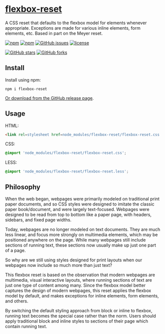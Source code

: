 # [flexbox-reset][1]

A CSS reset that defaults to the flexbox model for elements whenever appropriate. Exceptions are made for various inline elements, form elements, etc. Based in part on the Meyer reset.

[![npm](https://img.shields.io/npm/v/npm.svg?maxAge=2592000)][2]
[![npm](https://img.shields.io/npm/dt/flexbox-reset.svg?maxAge=2592000)][2]
[![GitHub issues](https://img.shields.io/github/issues/dwhieb/flexbox-reset.svg?maxAge=2592000)][3]
[![license](https://img.shields.io/github/license/dwhieb/flexbox-reset.svg?maxAge=2592000)][4]

[![GitHub stars](https://img.shields.io/github/stars/dwhieb/flexbox-reset.svg?style=social&label=Star&maxAge=2592000)][1]
[![GitHub forks](https://img.shields.io/github/forks/dwhieb/flexbox-reset.svg?style=social&label=Fork&maxAge=2592000)][1]

## Install

Install using npm:

```
npm i flexbox-reset
```

[Or download from the GitHub release page][5].

## Usage

HTML:

```html
<link rel=stylesheet href=node_modules/flexbox-reset/flexbox-reset.css type=text/css>
```

CSS:

```css
@import 'node_modules/flexbox-reset/flexbox-reset.css';
```

LESS:

```css
@import 'node_modules/flexbox-reset/flexbox-reset.less';
```

## Philosophy

When the web began, webpages were primarily modeled on traditional print paper documents, and so CSS styles were designed to imitate the classic paper book/document, and were largely text-focused. Webpages were designed to be read from top to bottom like a paper page, with headers, sidebars, and fixed page widths.

Today, webpages are no longer modeled on text documents. They are much less linear, and focus more strongly on multimedia elements, which may be positioned anywhere on the page. While many webpages still include sections of running text, these sections now usually make up just one part of a page.

So why are we still using styles designed for print layouts when our webpages now include so much more than just text?

This flexbox reset is based on the observation that modern webpages are multimedia, visual interactive layouts, where running sections of text are just one type of content among many. Since the flexbox model better captures the design of modern webpages, this reset applies the flexbox model by default, and makes exceptions for inline elements, form elements, and others.

By switching the default styling approach from block or inline to flexbox, running text becomes the special case rather than the norm. Users should apply traditional block and inline styles to sections of their page which contain running text.

[1]: https://github.com/dwhieb/flexbox-reset
[2]: https://www.npmjs.com/package/flexbox-reset
[3]: https://github.com/dwhieb/flexbox-reset/issues
[4]: https://github.com/dwhieb/flexbox-reset/blob/master/LICENSE.md
[5]: https://github.com/dwhieb/flexbox-reset/releases
